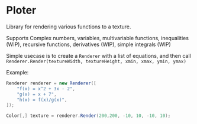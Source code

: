 # Ploter

Library for rendering various functions to a texture.

Supports Complex numbers, variables, multivariable functions, inequalities (WIP), recursive functions, derivatives (WIP), simple integrals (WIP)

Simple usecase is to create a `Renderer` with a list of equations, and then call `Renderer.Render(textureWidth, textureHeight, xmin, xmax, ymin, ymax)`

Example:
```cs
Renderer renderer = new Renderer([
	"f(x) = x^2 + 3x - 2",
	"g(x) = x + 7",
	"h(x) = f(x)/g(x)",
]);

Color[,] texture = renderer.Render(200,200, -10, 10, -10, 10);
```